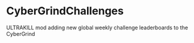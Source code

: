 # CyberGrindChallenges
ULTRAKILL mod adding new global weekly challenge leaderboards to the CyberGrind
